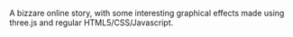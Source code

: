 A bizzare online story, with some interesting graphical effects made using three.js and regular HTML5/CSS/Javascript.

